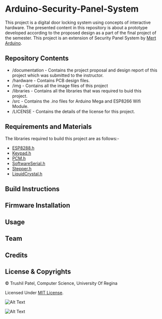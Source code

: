 # Arduino-Security-Panel-System
This project is a digital door locking system using concepts of interactive hardware. The presented content in this repository is about a prototype developed according to the proposed design as a part of the final project of the semester. This project is an extension of Security Panel System by [Mert Arduino](http://mertarduinotutorial.blogspot.com/2017/01/arduino-tutorial-22-security-panel.html).

## Repository Contents

* /documentation - Contains the project proposal and design report of this project which was submitted to the instructor. 
* /hardware - Contains PCB design files.
* /img - Contains all the image files of this project
* /libraries - Contains all the libraries that was required to buid this project.
* /src - Contains the .ino files for Arduino Mega and ESP8266 Wifi Module.
* /LICENSE - Contains the details of the license for this project.
  


## Requirements and Materials

The libraries required to build this project are as follows:-

* [ESP8288.h](https://github.com/trushil/Arduino-Security-Panel-System/blob/master/libraries/ESP8266WiFi.h)
* [Keypad.h](https://github.com/trushil/Arduino-Security-Panel-System/blob/master/libraries/Keypad.h)
* [PCM.h](https://github.com/trushil/Arduino-Security-Panel-System/blob/master/libraries/PCM.h)
* [SoftwareSerial.h](https://github.com/trushil/Arduino-Security-Panel-System/blob/master/libraries/SoftwareSerial.h)
* [Stepper.h](https://github.com/trushil/Arduino-Security-Panel-System/blob/master/libraries/Stepper.h)
* [LiquidCrystal.h](https://github.com/trushil/Arduino-Security-Panel-System/blob/master/libraries/LiquidCrystal.h)

## Build Instructions

## Firmware Installation

## Usage

## Team

## Credits

## License & Copyrights

© Trushil Patel, Computer Science, University Of Regina

Licensed Under [MIT License](LICENSE).


![Alt Text](https://github.com/trushil/Arduino-Security-Panel-System/blob/master/img/open-close-fromkeypad.gif)

![Alt Text](https://github.com/trushil/Arduino-Security-Panel-System/blob/master/img/open-close-fromwebpage.gif)

